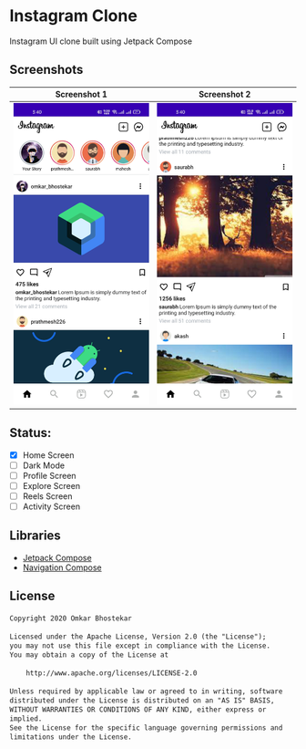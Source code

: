 # Instagram Clone
Instagram UI clone built using Jetpack Compose

## Screenshots
Screenshot 1 | Screenshot 2
-- | --
![ScreenShot 1](screenshots/screenshot_1.jpg)|![ScreenShot 2](screenshots/screenshot_2.jpg)


## Status: 
- [x] Home Screen
- [ ] Dark Mode 
- [ ] Profile Screen
- [ ] Explore Screen
- [ ] Reels Screen
- [ ] Activity Screen

## Libraries
* [Jetpack Compose](https://developer.android.com/jetpack/compose)
* [Navigation Compose](https://developer.android.com/jetpack/compose/navigation)

## License
```
Copyright 2020 Omkar Bhostekar

Licensed under the Apache License, Version 2.0 (the "License");
you may not use this file except in compliance with the License.
You may obtain a copy of the License at

    http://www.apache.org/licenses/LICENSE-2.0

Unless required by applicable law or agreed to in writing, software
distributed under the License is distributed on an "AS IS" BASIS,
WITHOUT WARRANTIES OR CONDITIONS OF ANY KIND, either express or implied.
See the License for the specific language governing permissions and
limitations under the License.
```
